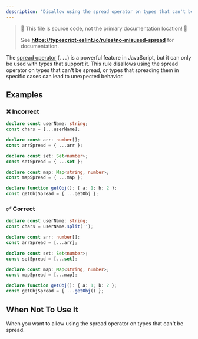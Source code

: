 ```yaml
---
description: "Disallow using the spread operator on types that can't be spread."
---
```


> 🛑 This file is source code, not the primary documentation location! 🛑
>
> See **https://typescript-eslint.io/rules/no-misused-spread** for documentation.

The [spread operator](https://developer.mozilla.org/en-US/docs/Web/JavaScript/Reference/Operators/Spread_syntax) (`...`) is a powerful feature in JavaScript, but it can only be used with types that support it. This rule disallows using the spread operator on types that can't be spread, or types that spreading them in specific cases can lead to unexpected behavior.

## Examples

<!--tabs-->

### ❌ Incorrect

```ts
declare const userName: string;
const chars = [...userName];

declare const arr: number[];
const arrSpread = { ...arr };

declare const set: Set<number>;
const setSpread = { ...set };

declare const map: Map<string, number>;
const mapSpread = { ...map };

declare function getObj(): { a: 1; b: 2 };
const getObjSpread = { ...getObj };
```

### ✅ Correct

```ts
declare const userName: string;
const chars = userName.split('');

declare const arr: number[];
const arrSpread = [...arr];

declare const set: Set<number>;
const setSpread = [...set];

declare const map: Map<string, number>;
const mapSpread = [...map];

declare function getObj(): { a: 1; b: 2 };
const getObjSpread = { ...getObj() };
```

<!--/tabs-->

## When Not To Use It

When you want to allow using the spread operator on types that can't be spread.
